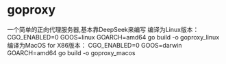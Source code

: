 # goproxy
一个简单的正向代理服务器,基本靠DeepSeek来编写
编译为Linux版本：
CGO_ENABLED=0  GOOS=linux  GOARCH=amd64  go build -o goproxy_linux
编译为MacOS for X86版本：
CGO_ENABLED=0 GOOS=darwin  GOARCH=amd64  go build -o goproxy_macos

